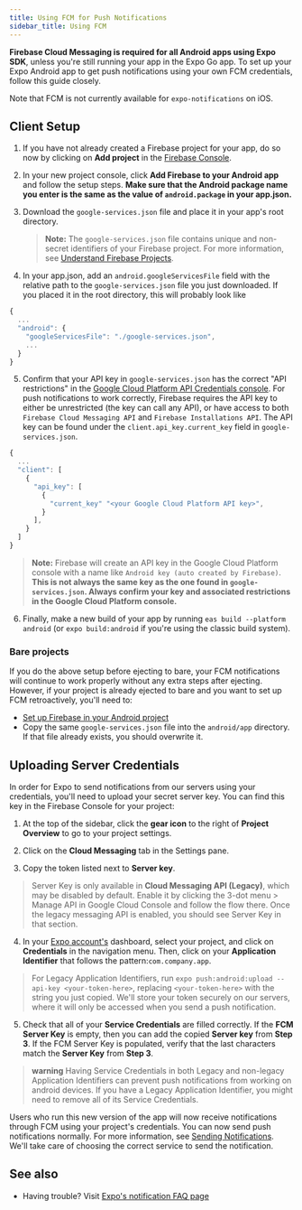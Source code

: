 ```yaml
---
title: Using FCM for Push Notifications
sidebar_title: Using FCM
---
```


**Firebase Cloud Messaging is required for all Android apps using Expo SDK**, unless you're still running your app in the Expo Go app. To set up your Expo Android app to get push notifications using your own FCM credentials, follow this guide closely.

Note that FCM is not currently available for `expo-notifications` on iOS.

## Client Setup

1. If you have not already created a Firebase project for your app, do so now by clicking on **Add project** in the [Firebase Console](https://console.firebase.google.com/).

2. In your new project console, click **Add Firebase to your Android app** and follow the setup steps. **Make sure that the Android package name you enter is the same as the value of `android.package` in your app.json.**

3. Download the `google-services.json` file and place it in your app's root directory.
   > **Note:** The `google-services.json` file contains unique and non-secret identifiers of your Firebase project. For more information, see [Understand Firebase Projects](https://firebase.google.com/docs/projects/learn-more#config-files-objects).
4. In your app.json, add an `android.googleServicesFile` field with the relative path to the `google-services.json` file you just downloaded. If you placed it in the root directory, this will probably look like

```javascript
{
  ...
  "android": {
    "googleServicesFile": "./google-services.json",
    ...
  }
}
```

5. Confirm that your API key in `google-services.json` has the correct "API restrictions" in the [Google Cloud Platform API Credentials console](https://console.cloud.google.com/apis/credentials). For push notifications to work correctly, Firebase requires the API key to either be unrestricted (the key can call any API), or have access to both `Firebase Cloud Messaging API` and `Firebase Installations API`. The API key can be found under the `client.api_key.current_key` field in `google-services.json`.

```javascript
{
  ...
  "client": [
    {
      "api_key": [
        {
          "current_key" "<your Google Cloud Platform API key>",
        }
      ],
    }
  ]
}
```

> **Note:** Firebase will create an API key in the Google Cloud Platform console with a name like `Android key (auto created by Firebase)`. **This is not always the same key as the one found in `google-services.json`. Always confirm your key and associated restrictions in the Google Cloud Platform console.**

6. Finally, make a new build of your app by running `eas build --platform android` (or `expo build:android` if you're using the classic build system).

### Bare projects

If you do the above setup before ejecting to bare, your FCM notifications will continue to work properly without any extra steps after ejecting. However, if your project is already ejected to bare and you want to set up FCM retroactively, you'll need to:

- [Set up Firebase in your Android project](/guides/setup-native-firebase/#android-1)
- Copy the same `google-services.json` file into the `android/app` directory. If that file already exists, you should overwrite it.

## Uploading Server Credentials

In order for Expo to send notifications from our servers using your credentials, you'll need to upload your secret server key. You can find this key in the Firebase Console for your project:

1. At the top of the sidebar, click the **gear icon** to the right of **Project Overview** to go to your project settings.

2. Click on the **Cloud Messaging** tab in the Settings pane.

3. Copy the token listed next to **Server key**.

> Server Key is only available in **Cloud Messaging API (Legacy)**, which may be disabled by default. Enable it by clicking the 3-dot menu > Manage API in Google Cloud Console and follow the flow there. Once the legacy messaging API is enabled, you should see Server Key in that section.

4. In your [Expo account's](https://expo.dev/) dashboard, select your project, and click on **Credentials** in the navigation menu. Then, click on your **Application Identifier** that follows the pattern:`com.company.app`.

> For Legacy Application Identifiers, run `expo push:android:upload --api-key <your-token-here>`, replacing `<your-token-here>` with the string you just copied. We'll store your token securely on our servers, where it will only be accessed when you send a push notification.

5. Check that all of your **Service Credentials** are filled correctly. If the **FCM Server Key** is empty, then you can add the copied **Server key** from **Step 3**. If the FCM Server Key is populated, verify that the last characters match the **Server Key** from **Step 3**.

> **warning** Having Service Credentials in both Legacy and non-legacy Application Identifiers can prevent push notifications from working on android devices. If you have a Legacy Application Identifier, you might need to remove all of its Service Credentials.

Users who run this new version of the app will now receive notifications through FCM using your project's credentials. You can now send push notifications normally. For more information, see [Sending Notifications](/push-notifications/sending-notifications/). We'll take care of choosing the correct service to send the notification.

## See also

- Having trouble? Visit [Expo's notification FAQ page](./faq.md)